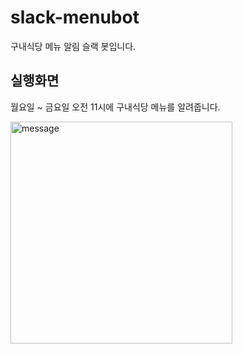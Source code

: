 # slack-menubot

구내식당 메뉴 알림 슬랙 봇입니다.


## 실행화면
월요일 ~ 금요일 오전 11시에 구내식당 메뉴를 알려줍니다.

<img width="355" alt="message" src="https://user-images.githubusercontent.com/48895298/200504846-82131671-be79-40db-9847-03e578ad44f5.png">


